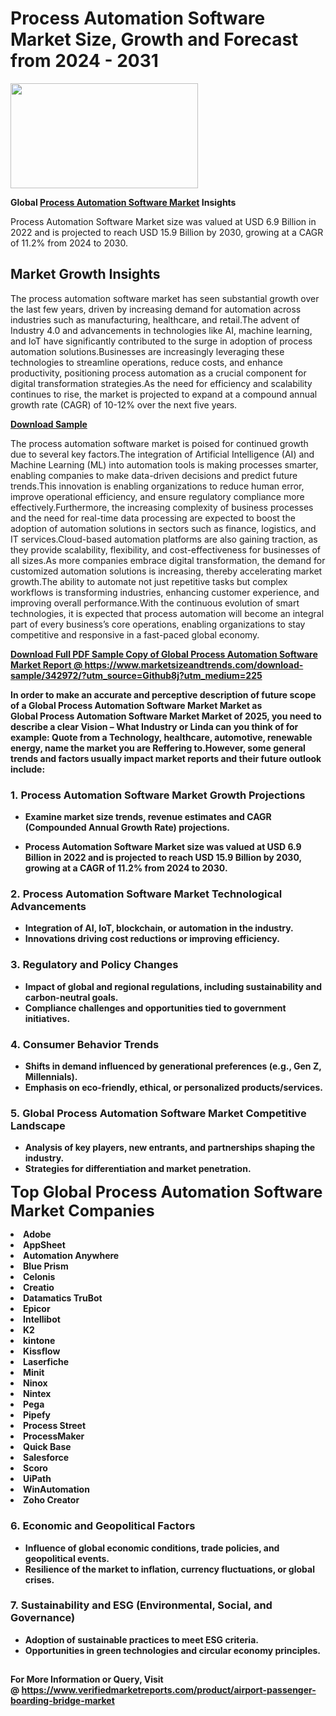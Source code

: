 <H1>Process Automation Software Market Size, Growth and Forecast from 2024 - 2031</H1><img class="aligncenter size-medium wp-image-584254" src="https://thirdeyenews.in/wp-content/uploads/2024/09/Global-Market-Research-300x168.jpeg" alt="" width="300" height="168" /><p><strong>Global&nbsp;<a href="https://www.marketsizeandtrends.com/download-sample/342972/?utm_source=Github8j?utm_medium=225">Process Automation Software Market</a> Insights</strong></p><p>Process Automation Software Market size was valued at USD 6.9 Billion in 2022 and is projected to reach USD 15.9 Billion by 2030, growing at a CAGR of 11.2% from 2024 to 2030.</p><p><h2>Market Growth Insights</h2> <p>The process automation software market has seen substantial growth over the last few years, driven by increasing demand for automation across industries such as manufacturing, healthcare, and retail.The advent of Industry 4.0 and advancements in technologies like AI, machine learning, and IoT have significantly contributed to the surge in adoption of process automation solutions.Businesses are increasingly leveraging these technologies to streamline operations, reduce costs, and enhance productivity, positioning process automation as a crucial component for digital transformation strategies.As the need for efficiency and scalability continues to rise, the market is projected to expand at a compound annual growth rate (CAGR) of 10-12% over the next five years.</p> <p><strong><a href="download-link">Download Sample</a></strong></p> <p>The process automation software market is poised for continued growth due to several key factors.The integration of Artificial Intelligence (AI) and Machine Learning (ML) into automation tools is making processes smarter, enabling companies to make data-driven decisions and predict future trends.This innovation is enabling organizations to reduce human error, improve operational efficiency, and ensure regulatory compliance more effectively.Furthermore, the increasing complexity of business processes and the need for real-time data processing are expected to boost the adoption of automation solutions in sectors such as finance, logistics, and IT services.Cloud-based automation platforms are also gaining traction, as they provide scalability, flexibility, and cost-effectiveness for businesses of all sizes.As more companies embrace digital transformation, the demand for customized automation solutions is increasing, thereby accelerating market growth.The ability to automate not just repetitive tasks but complex workflows is transforming industries, enhancing customer experience, and improving overall performance.With the continuous evolution of smart technologies, it is expected that process automation will become an integral part of every business’s core operations, enabling organizations to stay competitive and responsive in a fast-paced global economy.</p> <p><strong><a href="get-more-link"></p><p><span class=""><strong>Download Full PDF Sample Copy of Global Process Automation Software Market Report</strong> @ <a href="https://www.marketsizeandtrends.com/download-sample/342972/?utm_source=Github8j?utm_medium=225" target="_blank">https://www.marketsizeandtrends.com/download-sample/342972/?utm_source=Github8j?utm_medium=225</a></span></p><p>In order to make an accurate and perceptive description of future scope of a Global&nbsp;Process Automation Software Market Market as Global&nbsp;Process Automation Software Market Market of 2025, you need to describe a clear Vision &ndash; What Industry or Linda can you think of for example: Quote from a Technology, healthcare, automotive, renewable energy, name the market you are Reffering to.However, some general trends and factors usually impact market reports and their future outlook include:</p><h3>1.&nbsp;<strong>Process Automation Software Market Growth Projections</strong></h3><ul><li>Examine market size trends, revenue estimates and CAGR (Compounded Annual Growth Rate) projections.</li><li><p>Process Automation Software Market size was valued at USD 6.9 Billion in 2022 and is projected to reach USD 15.9 Billion by 2030, growing at a CAGR of 11.2% from 2024 to 2030.</p></li></ul><h3>2.&nbsp;<strong>Process Automation Software Market Technological Advancements</strong></h3><ul><li>Integration of AI, IoT, blockchain, or automation in the industry.</li><li>Innovations driving cost reductions or improving efficiency.</li></ul><h3>3.&nbsp;<strong>Regulatory and Policy Changes</strong></h3><ul><li>Impact of global and regional regulations, including sustainability and carbon-neutral goals.</li><li>Compliance challenges and opportunities tied to government initiatives.</li></ul><h3>4.&nbsp;<strong>Consumer Behavior Trends</strong></h3><ul><li>Shifts in demand influenced by generational preferences (e.g., Gen Z, Millennials).</li><li>Emphasis on eco-friendly, ethical, or personalized products/services.</li></ul><h3>5.&nbsp;<strong>Global Process Automation Software Market Competitive Landscape</strong></h3><ul><li>Analysis of key players, new entrants, and partnerships shaping the industry.</li><li>Strategies for differentiation and market penetration.</li></ul><p data-pm-slice="1 1 []"><span style="color: inherit; font-family: inherit; font-size: 25px;">Top Global Process Automation Software Market Companies</span></p><div class="" data-test-id=""><p><li>Adobe</li><li> AppSheet</li><li> Automation Anywhere</li><li> Blue Prism</li><li> Celonis</li><li> Creatio</li><li> Datamatics TruBot</li><li> Epicor</li><li> Intellibot</li><li> K2</li><li> kintone</li><li> Kissflow</li><li> Laserfiche</li><li> Minit</li><li> Ninox</li><li> Nintex</li><li> Pega</li><li> Pipefy</li><li> Process Street</li><li> ProcessMaker</li><li> Quick Base</li><li> Salesforce</li><li> Scoro</li><li> UiPath</li><li> WinAutomation</li><li> Zoho Creator</li></p></div><h3>6.&nbsp;<strong>Economic and Geopolitical Factors</strong></h3><ul><li>Influence of global economic conditions, trade policies, and geopolitical events.</li><li>Resilience of the market to inflation, currency fluctuations, or global crises.</li></ul><h3>7.&nbsp;<strong>Sustainability and ESG (Environmental, Social, and Governance)</strong></h3><ul><li>Adoption of sustainable practices to meet ESG criteria.</li><li>Opportunities in green technologies and circular economy principles.</li></ul><h2><strong style="font-size: 14px;">For More Information or Query, Visit @&nbsp;</strong><a style="background-color: #ffffff; font-size: 14px;" href="https://www.marketsizeandtrends.com/report/process-automation-software-market/" target="_blank">https://www.verifiedmarketreports.com/product/airport-passenger-boarding-bridge-market</a></h2>